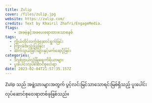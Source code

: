 ```yaml
---
title: Zulip
cover: /files/zulip.jpg
website: https://zulip.com/
credits: Text by Khairil Zhafri/EngageMedia.
flags:
    - အခမဲ့နှင့်အခပေးရောထားသောစနစ်
tags:
  - ကိုယ်တိုင်လက်ခံဆောင်ရွက်ခြင်း
  - ကြားခံအသုံးပြုခြင်း
  - ဆက်သွယ်ခြင်းများနှင့်မက်ဆေ့ပို့ခြင်း
categories:
  - ဒီဂျစ်တယ်လုံခြုံရေးကိရိယာများ
  - ပူးပေါင်းလုပ်ဆောင်စုဝေးရာ
date: 2023-02-04T21:57:35.157Z
---
```

Zulip သည် အဖွဲ့သားများအတွက် ပွင့်လင်းမြင်သာသောရင်းမြစ်ရှိသည့် ပူးပေါင်းလုပ်ဆောင်စုဝေးရာတစ်ခုဖြစ်သည်။
